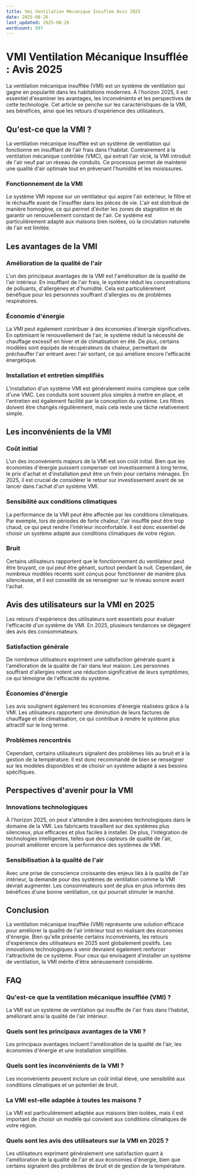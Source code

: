 ```yaml
---
title: Vmi Ventilation Mecanique Insuflée Avis 2025
date: 2025-08-26
last_updated: 2025-08-26
wordcount: 997
---
```


# VMI Ventilation Mécanique Insufflée : Avis 2025

La ventilation mécanique insufflée (VMI) est un système de ventilation qui gagne en popularité dans les habitations modernes. À l'horizon 2025, il est essentiel d'examiner les avantages, les inconvénients et les perspectives de cette technologie. Cet article se penche sur les caractéristiques de la VMI, ses bénéfices, ainsi que les retours d'expérience des utilisateurs.

## Qu'est-ce que la VMI ?

La ventilation mécanique insufflée est un système de ventilation qui fonctionne en insufflant de l'air frais dans l'habitat. Contrairement à la ventilation mécanique contrôlée (VMC), qui extrait l'air vicié, la VMI introduit de l'air neuf par un réseau de conduits. Ce processus permet de maintenir une qualité d'air optimale tout en prévenant l'humidité et les moisissures.

### Fonctionnement de la VMI

Le système VMI repose sur un ventilateur qui aspire l'air extérieur, le filtre et le réchauffe avant de l'insuffler dans les pièces de vie. L'air est distribué de manière homogène, ce qui permet d'éviter les zones de stagnation et de garantir un renouvellement constant de l'air. Ce système est particulièrement adapté aux maisons bien isolées, où la circulation naturelle de l'air est limitée.

## Les avantages de la VMI

### Amélioration de la qualité de l'air

L'un des principaux avantages de la VMI est l'amélioration de la qualité de l'air intérieur. En insufflant de l'air frais, le système réduit les concentrations de polluants, d'allergènes et d'humidité. Cela est particulièrement bénéfique pour les personnes souffrant d'allergies ou de problèmes respiratoires.

### Économie d'énergie

La VMI peut également contribuer à des économies d'énergie significatives. En optimisant le renouvellement de l'air, le système réduit la nécessité de chauffage excessif en hiver et de climatisation en été. De plus, certains modèles sont équipés de récupérateurs de chaleur, permettant de préchauffer l'air entrant avec l'air sortant, ce qui améliore encore l'efficacité énergétique.

### Installation et entretien simplifiés

L'installation d'un système VMI est généralement moins complexe que celle d'une VMC. Les conduits sont souvent plus simples à mettre en place, et l'entretien est également facilité par la conception du système. Les filtres doivent être changés régulièrement, mais cela reste une tâche relativement simple.

## Les inconvénients de la VMI

### Coût initial

L'un des inconvénients majeurs de la VMI est son coût initial. Bien que les économies d'énergie puissent compenser cet investissement à long terme, le prix d'achat et d'installation peut être un frein pour certains ménages. En 2025, il est crucial de considérer le retour sur investissement avant de se lancer dans l'achat d'un système VMI.

### Sensibilité aux conditions climatiques

La performance de la VMI peut être affectée par les conditions climatiques. Par exemple, lors de périodes de forte chaleur, l'air insufflé peut être trop chaud, ce qui peut rendre l'intérieur inconfortable. Il est donc essentiel de choisir un système adapté aux conditions climatiques de votre région.

### Bruit

Certains utilisateurs rapportent que le fonctionnement du ventilateur peut être bruyant, ce qui peut être gênant, surtout pendant la nuit. Cependant, de nombreux modèles récents sont conçus pour fonctionner de manière plus silencieuse, et il est conseillé de se renseigner sur le niveau sonore avant l'achat.

## Avis des utilisateurs sur la VMI en 2025

Les retours d'expérience des utilisateurs sont essentiels pour évaluer l'efficacité d'un système de VMI. En 2025, plusieurs tendances se dégagent des avis des consommateurs.

### Satisfaction générale

De nombreux utilisateurs expriment une satisfaction générale quant à l'amélioration de la qualité de l'air dans leur maison. Les personnes souffrant d'allergies notent une réduction significative de leurs symptômes, ce qui témoigne de l'efficacité du système.

### Économies d'énergie

Les avis soulignent également les économies d'énergie réalisées grâce à la VMI. Les utilisateurs rapportent une diminution de leurs factures de chauffage et de climatisation, ce qui contribue à rendre le système plus attractif sur le long terme.

### Problèmes rencontrés

Cependant, certains utilisateurs signalent des problèmes liés au bruit et à la gestion de la température. Il est donc recommandé de bien se renseigner sur les modèles disponibles et de choisir un système adapté à ses besoins spécifiques.

## Perspectives d'avenir pour la VMI

### Innovations technologiques

À l'horizon 2025, on peut s'attendre à des avancées technologiques dans le domaine de la VMI. Les fabricants travaillent sur des systèmes plus silencieux, plus efficaces et plus faciles à installer. De plus, l'intégration de technologies intelligentes, telles que des capteurs de qualité de l'air, pourrait améliorer encore la performance des systèmes de VMI.

### Sensibilisation à la qualité de l'air

Avec une prise de conscience croissante des enjeux liés à la qualité de l'air intérieur, la demande pour des systèmes de ventilation comme la VMI devrait augmenter. Les consommateurs sont de plus en plus informés des bénéfices d'une bonne ventilation, ce qui pourrait stimuler le marché.

## Conclusion

La ventilation mécanique insufflée (VMI) représente une solution efficace pour améliorer la qualité de l'air intérieur tout en réalisant des économies d'énergie. Bien qu'elle présente certains inconvénients, les retours d'expérience des utilisateurs en 2025 sont globalement positifs. Les innovations technologiques à venir devraient également renforcer l'attractivité de ce système. Pour ceux qui envisagent d'installer un système de ventilation, la VMI mérite d'être sérieusement considérée.

## FAQ

### Qu'est-ce que la ventilation mécanique insufflée (VMI) ?

La VMI est un système de ventilation qui insuffle de l'air frais dans l'habitat, améliorant ainsi la qualité de l'air intérieur.

### Quels sont les principaux avantages de la VMI ?

Les principaux avantages incluent l'amélioration de la qualité de l'air, les économies d'énergie et une installation simplifiée.

### Quels sont les inconvénients de la VMI ?

Les inconvénients peuvent inclure un coût initial élevé, une sensibilité aux conditions climatiques et un potentiel de bruit.

### La VMI est-elle adaptée à toutes les maisons ?

La VMI est particulièrement adaptée aux maisons bien isolées, mais il est important de choisir un modèle qui convient aux conditions climatiques de votre région.

### Quels sont les avis des utilisateurs sur la VMI en 2025 ?

Les utilisateurs expriment généralement une satisfaction quant à l'amélioration de la qualité de l'air et aux économies d'énergie, bien que certains signalent des problèmes de bruit et de gestion de la température.